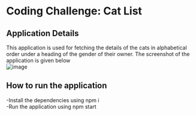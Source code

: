 

# Coding Challenge: Cat List

## Application Details

This application is used for fetching the details of the cats in alphabetical order under a heading of the gender of their owner. The screenshot of the application is given below  
![image](https://github.com/user-attachments/assets/ec35ef6f-afa4-463e-8d8a-3d43fc9eb54b)


## How to run the application
-Install the dependencies using npm i  
-Run the application using npm start  
